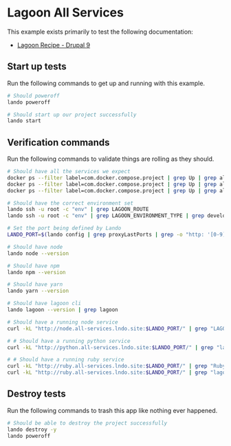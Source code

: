 Lagoon All Services
=======================

This example exists primarily to test the following documentation:

* [Lagoon Recipe - Drupal 9](https://docs.lando.dev/config/lagoon.html)

Start up tests
--------------

Run the following commands to get up and running with this example.

```bash
# Should poweroff
lando poweroff

# Should start up our project successfully
lando start
```

Verification commands
---------------------

Run the following commands to validate things are rolling as they should.

```bash
# Should have all the services we expect
docker ps --filter label=com.docker.compose.project | grep Up | grep allservices_node_1
docker ps --filter label=com.docker.compose.project | grep Up | grep allservices_python_1
docker ps --filter label=com.docker.compose.project | grep Up | grep allservices_ruby_1

# Should have the correct environment set
lando ssh -u root -c "env" | grep LAGOON_ROUTE
lando ssh -u root -c "env" | grep LAGOON_ENVIRONMENT_TYPE | grep development

# Set the port being defined by Lando
LANDO_PORT=$(lando config | grep proxyLastPorts | grep -o "http: '[0-9]*'" | awk -F"'" '{print $2}')

# Should have node
lando node --version

# Should have npm
lando npm --version

# Should have yarn
lando yarn --version

# Should have lagoon cli
lando lagoon --version | grep lagoon

# Should have a running node service
curl -kL "http://node.all-services.lndo.site:$LANDO_PORT/" | grep "LAGOON="

# # Should have a running python service
curl -kL "http://python.all-services.lndo.site:$LANDO_PORT/" | grep "lagoon/"

# # Should have a running ruby service
curl -kL "http://ruby.all-services.lndo.site:$LANDO_PORT/" | grep "Ruby/"
curl -kL "http://ruby.all-services.lndo.site:$LANDO_PORT/" | grep "lagoon/"
```

Destroy tests
-------------

Run the following commands to trash this app like nothing ever happened.

```bash
# Should be able to destroy the project successfully
lando destroy -y
lando poweroff
```